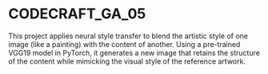 # CODECRAFT_GA_05
This project applies neural style transfer to blend the artistic style of one image (like a painting) with the content of another. Using a pre-trained VGG19 model in PyTorch, it generates a new image that retains the structure of the content while mimicking the visual style of the reference artwork.
